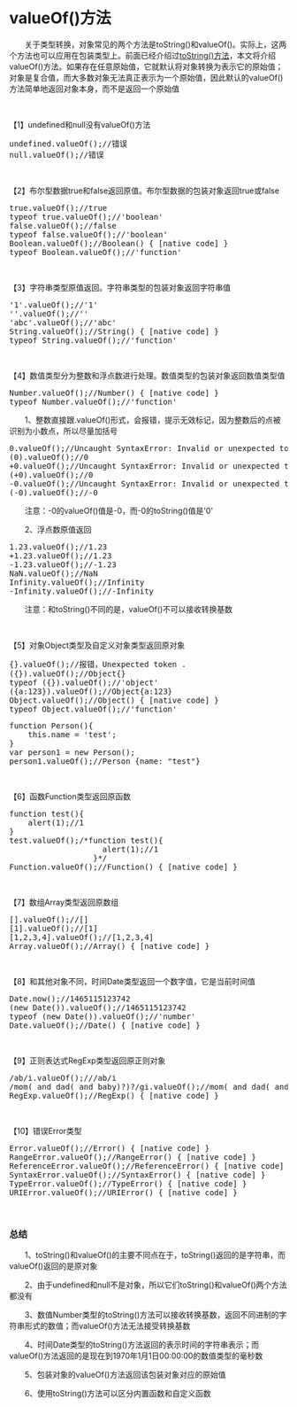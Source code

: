 # valueOf()方法

&emsp;&emsp;关于类型转换，对象常见的两个方法是toString()和valueOf()。实际上，这两个方法也可以应用在包装类型上。前面已经介绍过[toString()方法](http://www.cnblogs.com/xiaohuochai/p/5557387.html)，本文将介绍valueOf()方法。如果存在任意原始值，它就默认将对象转换为表示它的原始值；对象是复合值，而大多数对象无法真正表示为一个原始值，因此默认的valueOf()方法简单地返回对象本身，而不是返回一个原始值

&nbsp;

【1】undefined和null没有valueOf()方法

<div>
<pre>undefined.valueOf();//错误
null.valueOf();//错误</pre>
</div>

&nbsp;

【2】布尔型数据true和false返回原值。布尔型数据的包装对象返回true或false

<div>
<pre>true.valueOf();//true
typeof true.valueOf();//'boolean'
false.valueOf();//false
typeof false.valueOf();//'boolean'
Boolean.valueOf();//Boolean() { [native code] }
typeof Boolean.valueOf();//'function'</pre>
</div>

&nbsp;

【3】字符串类型原值返回。字符串类型的包装对象返回字符串值

<div>
<pre>'1'.valueOf();//'1'
''.valueOf();//''
'abc'.valueOf();//'abc'
String.valueOf();//String() { [native code] }
typeof String.valueOf();//'function'</pre>
</div>

&nbsp;

【4】数值类型分为整数和浮点数进行处理。数值类型的包装对象返回数值类型值

<div>
<pre>Number.valueOf();//Number() { [native code] }
typeof Number.valueOf();//'function'</pre>
</div>

&emsp;&emsp;1、整数直接跟.valueOf()形式，会报错，提示无效标记，因为整数后的点被识别为小数点，所以尽量加括号

<div>
<pre>0.valueOf();//Uncaught SyntaxError: Invalid or unexpected token
(0).valueOf();//0
+0.valueOf();//Uncaught SyntaxError: Invalid or unexpected token
(+0).valueOf();//0
-0.valueOf();//Uncaught SyntaxError: Invalid or unexpected token
(-0).valueOf();//-0</pre>
</div>

&emsp;&emsp;注意：-0的valueOf()值是-0，而-0的toString()值是'0'

&emsp;&emsp;2、浮点数原值返回

<div>
<pre>1.23.valueOf();//1.23
+1.23.valueOf();//1.23
-1.23.valueOf();//-1.23
NaN.valueOf();//NaN
Infinity.valueOf();//Infinity
-Infinity.valueOf();//-Infinity</pre>
</div>

&emsp;&emsp;注意：和toString()不同的是，valueOf()不可以接收转换基数

&nbsp;

【5】对象Object类型及自定义对象类型返回原对象

<div>
<pre>{}.valueOf();//报错，Unexpected token .
({}).valueOf();//Object{}
typeof ({}).valueOf();//'object'
({a:123}).valueOf();//Object{a:123}
Object.valueOf();//Object() { [native code] }
typeof Object.valueOf();//'function'</pre>
</div>
<div>
<pre>function Person(){
    this.name = 'test';
}
var person1 = new Person();
person1.valueOf();//Person {name: "test"}</pre>
</div>

&nbsp;

【6】函数Function类型返回原函数

<div>
<pre>function test(){
    alert(1);//1
}
test.valueOf();/*function test(){
                    alert(1);//1
                  }*/
Function.valueOf();//Function() { [native code] }</pre>
</div>

&nbsp;

【7】数组Array类型返回原数组

<div>
<pre>[].valueOf();//[]
[1].valueOf();//[1]
[1,2,3,4].valueOf();//[1,2,3,4]
Array.valueOf();//Array() { [native code] }</pre>
</div>

&nbsp;

【8】和其他对象不同，时间Date类型返回一个数字值，它是当前时间值

<div>
<pre>Date.now();//1465115123742
(new Date()).valueOf();//1465115123742
typeof (new Date()).valueOf();//'number'
Date.valueOf();//Date() { [native code] }</pre>
</div>

&nbsp;

【9】正则表达式RegExp类型返回原正则对象

<div>
<pre>/ab/i.valueOf();///ab/i
/mom( and dad( and baby)?)?/gi.valueOf();//mom( and dad( and baby)?)?/gi
RegExp.valueOf();//RegExp() { [native code] }</pre>
</div>

&nbsp;

【10】错误Error类型

<div>
<pre>Error.valueOf();//Error() { [native code] }
RangeError.valueOf();//RangeError() { [native code] }
ReferenceError.valueOf();//ReferenceError() { [native code] }
SyntaxError.valueOf();//SyntaxError() { [native code] }
TypeError.valueOf();//TypeError() { [native code] }
URIError.valueOf();//URIError() { [native code] }</pre>
</div>

&nbsp;

### 总结

&emsp;&emsp;1、toString()和valueOf()的主要不同点在于，toString()返回的是字符串，而valueOf()返回的是原对象

&emsp;&emsp;2、由于undefined和null不是对象，所以它们toString()和valueOf()两个方法都没有

&emsp;&emsp;3、数值Number类型的toString()方法可以接收转换基数，返回不同进制的字符串形式的数值；而valueOf()方法无法接受转换基数

&emsp;&emsp;4、时间Date类型的toString()方法返回的表示时间的字符串表示；而valueOf()方法返回的是现在到1970年1月1日00:00:00的数值类型的毫秒数

&emsp;&emsp;5、包装对象的valueOf()方法返回该包装对象对应的原始值

&emsp;&emsp;6、使用toString()方法可以区分内置函数和自定义函数